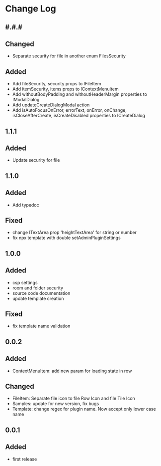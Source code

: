 # Change Log

## #.#.#

## Changed

- Separate security for file in another enum FilesSecurity

## Added

- Add fileSecurity, security props to IFileItem
- Add itemSecurity, items props to IContextMenuItem
- Add withoutBodyPadding and withoutHeaderMargin properties to IModalDialog
- Add updateCreateDialogModal action
- Add isAutoFocusOnError, errorText, onError, onChange, isCloseAfterCreate, isCreateDisabled properties to ICreateDialog

## 1.1.1

## Added

- Update security for file

## 1.1.0

## Added

- Add typedoc

## Fixed

- change ITextArea prop 'heightTextArea' for string or number
- fix npx template with double setAdminPluginSettings

## 1.0.0

## Added

- csp settings
- room and folder security
- source code documentation
- update template creation

## Fixed

- fix template name validation

## 0.0.2

## Added

- ContextMenuItem: add new param for loading state in row

## Changed

- FileItem: Separate file icon to file Row Icon and file Tile Icon
- Samples: update for new version, fix bugs
- Template: change regex for plugin name. Now accept only lower case name

## 0.0.1

## Added

- first release
